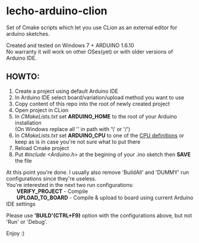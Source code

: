 # lecho-arduino-clion
Set of Cmake scripts which let you use CLion as an external editor for arduino sketches.

Created and tested on Windows 7 + ARDUINO 1.6.10<br/>
No warranty it will work on other OSes(yet) or with older versions of Arduino IDE.

## HOWTO:
1. Create a project using default Arduino IDE
2. In Arduino IDE select board/variation/upload method you want to use
3. Copy content of this repo into the root of newly created project
4. Open project in CLion
5. In *CMakeLists.txt* set **ARDUINO_HOME** to the root of your Arduino installation<br/>
   (On Windows replace all '\' in path with '\\\' or '/')
6. In *CMakeLists.txt* set **ARDUINO_CPU** to one of the [CPU definitions](https://github.com/olegrak/le.cho-arduino-clion/wiki/CPU-definitions) or keep as is in case you're not sure what to put there
7. Reload Cmake project
8. Put *#include &lt;Arduino.h&gt;* at the begining of your .ino sketch then **SAVE** the file

At this point you're done. I usually also remove 'BuildAll' and 'DUMMY' run configurations since they're useless.</br>
You're interested in the next two run configurations:<br/>
&emsp;&emsp;**VERIFY_PROJECT**  - Compile<br/>
&emsp;&emsp;**UPLOAD_TO_BOARD** - Compile & upload to board using current Arduino IDE settings<br/>
  
Please use **'BUILD'(CTRL+F9)** option with the configurations above, but not 'Run' or 'Debug'.

Enjoy :)
